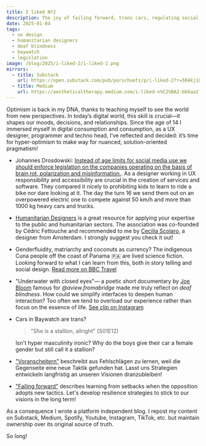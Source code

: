 ```yaml
---
title: I liked Nº2
description: The joy of failing forward, trans cars, regulating social media, coconut currencies and Baywatch.
date: 2025-01-04
tags:
  - ux design
  - humanitarian designers
  - deaf blindness
  - baywatch
  - legislation
image: /blog/2025/i-liked-2/i-liked-2.png
mirrors:
  - title: Substack
    url: https://open.substack.com/pub/porschuetz/p/i-liked-2?r=504kj1&utm_campaign=post&utm_medium=web&showWelcomeOnShare=true
  - title: Medium
    url: https://aestheticaltherapy.medium.com/i-liked-n%C2%BA2-bb6aa2ff9293
---
```


Optimism is back in my DNA, thanks to teaching myself to see the world from new perspectives. In today’s digital world, this skill is crucial—it shapes our moods, decisions, and relationships. Since the age of 14 I immersed myself in digital consumption and consumption, as a UX designer, programmer and techno head, I’ve reflected and decided: it’s time for hyper-optimism to make way for nuanced, solution-oriented pragmatism!

- Johannes Drosdowski: [Instead of age limits for social media use we should enforce legislation on the companies operating on the basis of brain rot, polarization and misinformation.](https://taz.de/Verbotskultur-auf-Social-Media/!6052977/). As a designer working in UX responsibility and accessibility are crucial in the creation of services and software. They compared it nicely to prohibiting kids to learn to ride a bike nor dare looking at it. The day the turn 16 we send them out on an overpowered electric one to compete against 50 km/h and more than 1000 kg heavy cars and trucks.
- [Humanitarian Designers](https://www.humanitariandesigners.org/) is a great resource for applying your expertise to the public and humanitarian sectors. The association was co-founded by Cédric Fettouche and recommended to me by [Cecilia Scolaro](https://www.ceciliascolaro.com/), a designer from Amsterdam. I strongly suggest you check it out!
- Genderfluidity, matriarchy and coconuts as currency? The indigenous Cuna people off the coast of Panama 🇵🇦 are lived science fiction. Looking forward to what I can learn from this, both in story telling and social design. [Read more on BBC Travel](https://www.bbc.com/travel/article/20180813-guna-yala-the-islands-where-women-make-the-rules)
- "Underwater with closed eyes"— a poetic short documentary by [Joe Bloom](https://www.joe-bloom.com/films) famous for _@aview.fromabridge_ made me truly reflect on _deaf blindness_. How could we simplify interfaces to deepen human interaction? Too often we tend to overload our experience rather than focus on the essence of life. [See clip on Instagram](https://www.instagram.com/tv/CfV-ZvAoOOM/?igsh=MWpkMDUzOGxqZXEzZQ==)
- Cars in Baywatch are trans?

  > "She is a stallion, allright" (S01E12)

  Isn't hyper masculinity ironic? Why do the boys give their car a female gender but still call it a stallion?

- ["Voranscheitern"](https://taz.de/Protest-in-der-Krise/!6055538/) beschreibt aus Fehlschlägen zu lernen, weil die Gegenseite eine neue Taktik gefunden hat. Lasst uns Strategien entwickeln langfristig an unseren Visionen dranzubleiben!
- ["Failing forward"](https://taz.de/Protest-in-der-Krise/!6055538/) describes learning from setbacks when the opposition adopts new tactics. Let's develop resilience strategies to stick to our visions in the long term!

As a consequence I wrote a platform independent blog. I repost my content on Substack, Medium, Spotify, Youtube, Instagram, TikTok, etc. but maintain ownership over its original source of truth.

So long!
